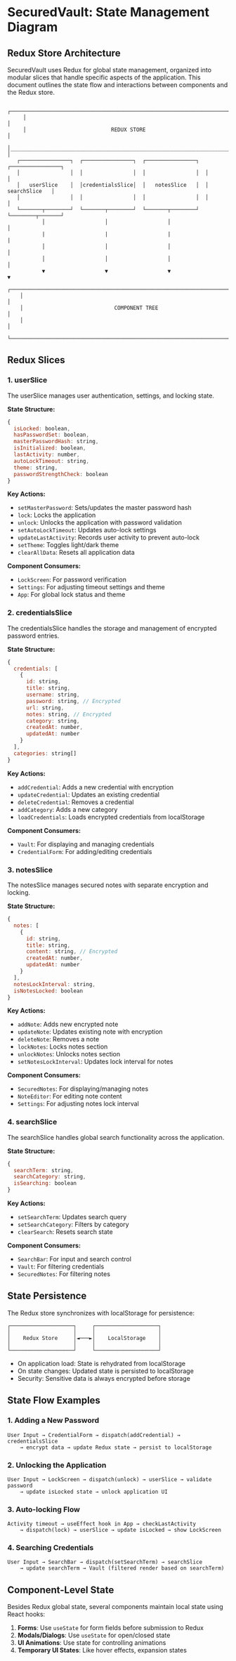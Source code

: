 # SecuredVault: State Management Diagram

## Redux Store Architecture

SecuredVault uses Redux for global state management, organized into modular slices that handle specific aspects of the application. This document outlines the state flow and interactions between components and the Redux store.

```
     ┌────────────────────────────────────────────────────────────────────────┐
     │                                                                        │
     │                           REDUX STORE                                  │
     │________________________________________________________________________|                                                                        │
   ┌────────────────┐  ┌────────────────┐  ┌────────────────┐  ┌────────────────┐
   │                │  │                │  │                │  │                │
   │   userSlice    │  │credentialsSlice│  │   notesSlice   │  │  searchSlice   │
   │                │  │                │  │                │  │                │
   └───────┬────────┘  └───────┬────────┘  └───────┬────────┘  └────────┬───────┘
           │                   │                   │                    │        
           |                   |                   |                    |
           │                   │                   │                    │
           │                   │                   │                    │
           ▼                   ▼                   ▼                    ▼
    ┌─────────────────────────────────────────────────────────────────────────────┐
    │                                                                             │
    │                             COMPONENT TREE                                  │
    │                                                                             │
    └─────────────────────────────────────────────────────────────────────────────┘
```

## Redux Slices

### 1. **userSlice**

The userSlice manages user authentication, settings, and locking state.

**State Structure:**
```javascript
{
  isLocked: boolean,
  hasPasswordSet: boolean,
  masterPasswordHash: string,
  isInitialized: boolean,
  lastActivity: number,
  autoLockTimeout: string,
  theme: string,
  passwordStrengthCheck: boolean
}
```

**Key Actions:**
- `setMasterPassword`: Sets/updates the master password hash
- `lock`: Locks the application
- `unlock`: Unlocks the application with password validation
- `setAutoLockTimeout`: Updates auto-lock settings
- `updateLastActivity`: Records user activity to prevent auto-lock
- `setTheme`: Toggles light/dark theme
- `clearAllData`: Resets all application data

**Component Consumers:**
- `LockScreen`: For password verification
- `Settings`: For adjusting timeout settings and theme
- `App`: For global lock status and theme

### 2. **credentialsSlice**

The credentialsSlice handles the storage and management of encrypted password entries.

**State Structure:**
```javascript
{
  credentials: [
    {
      id: string,
      title: string,
      username: string,
      password: string, // Encrypted
      url: string,
      notes: string, // Encrypted
      category: string,
      createdAt: number,
      updatedAt: number
    }
  ],
  categories: string[]
}
```

**Key Actions:**
- `addCredential`: Adds a new credential with encryption
- `updateCredential`: Updates an existing credential
- `deleteCredential`: Removes a credential
- `addCategory`: Adds a new category
- `loadCredentials`: Loads encrypted credentials from localStorage

**Component Consumers:**
- `Vault`: For displaying and managing credentials
- `CredentialForm`: For adding/editing credentials

### 3. **notesSlice**

The notesSlice manages secured notes with separate encryption and locking.

**State Structure:**
```javascript
{
  notes: [
    {
      id: string,
      title: string,
      content: string, // Encrypted
      createdAt: number,
      updatedAt: number
    }
  ],
  notesLockInterval: string,
  isNotesLocked: boolean
}
```

**Key Actions:**
- `addNote`: Adds new encrypted note
- `updateNote`: Updates existing note with encryption
- `deleteNote`: Removes a note
- `lockNotes`: Locks notes section
- `unlockNotes`: Unlocks notes section
- `setNotesLockInterval`: Updates lock interval for notes

**Component Consumers:**
- `SecuredNotes`: For displaying/managing notes
- `NoteEditor`: For editing note content
- `Settings`: For adjusting notes lock interval

### 4. **searchSlice**

The searchSlice handles global search functionality across the application.

**State Structure:**
```javascript
{
  searchTerm: string,
  searchCategory: string,
  isSearching: boolean
}
```

**Key Actions:**
- `setSearchTerm`: Updates search query
- `setSearchCategory`: Filters by category
- `clearSearch`: Resets search state

**Component Consumers:**
- `SearchBar`: For input and search control
- `Vault`: For filtering credentials
- `SecuredNotes`: For filtering notes

## State Persistence

The Redux store synchronizes with localStorage for persistence:

```
┌────────────────────┐     ┌────────────────────┐
│                    │     │                    │
│    Redux Store     │◄───►│    LocalStorage    │
│                    │     │                    │
└────────────────────┘     └────────────────────┘
```

- On application load: State is rehydrated from localStorage
- On state changes: Updated state is persisted to localStorage
- Security: Sensitive data is always encrypted before storage

## State Flow Examples

### 1. **Adding a New Password**

```
User Input → CredentialForm → dispatch(addCredential) → credentialsSlice
    → encrypt data → update Redux state → persist to localStorage
```

### 2. **Unlocking the Application**

```
User Input → LockScreen → dispatch(unlock) → userSlice → validate password
    → update isLocked state → unlock application UI
```

### 3. **Auto-locking Flow**

```
Activity timeout → useEffect hook in App → checkLastActivity
    → dispatch(lock) → userSlice → update isLocked → show LockScreen
```

### 4. **Searching Credentials**

```
User Input → SearchBar → dispatch(setSearchTerm) → searchSlice
    → update searchTerm → Vault (filtered render based on searchTerm)
```

## Component-Level State

Besides Redux global state, several components maintain local state using React hooks:

1. **Forms**: Use `useState` for form fields before submission to Redux
2. **Modals/Dialogs**: Use `useState` for open/closed state
3. **UI Animations**: Use state for controlling animations
4. **Temporary UI States**: Like hover effects, expansion states